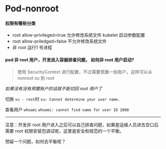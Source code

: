 # Pod-nonroot
#### 权限有哪些分类
* root allow-privileged=true 允许修改系统文件 kubelet 启动参数配置
* root  allow-priledged=false 不允许修改系统文件
* 非 root 运行1 号进程 


#### pod 非 root 用户，开发进入容器排查问题， 如何非 root 用户启动?

> 使用 SecurityContext 进行配置，不过需要预置一些账户，这样可以从 nonroot su 到 root

*如果没有没有预置账户的话就不能切回 root 用户了*

切换 `su - root`时 `su: Cannot determine your user name.`

查看用户 `whoami` `whoami: cannot find name for user ID 2000`

----
注意：开发非 root 用户进入之后可以自己排查问题，如果是运维人员进去空口后需要 root 权限安装包调试呢，这里是安全和规范的一个平衡。

预留一个问题，如何去平衡呢？

